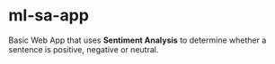 # ml-sa-app
Basic Web App that uses **Sentiment Analysis** to determine whether a sentence is positive, negative or neutral.
